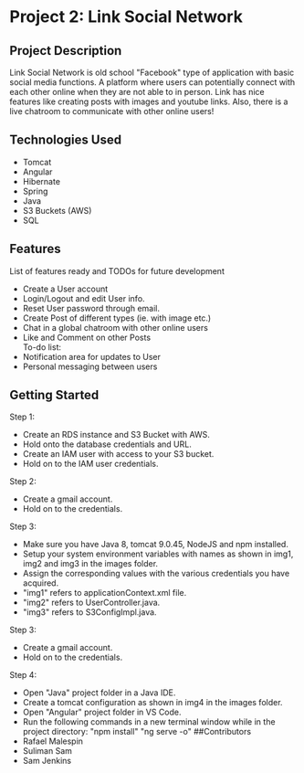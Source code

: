 # Project 2: Link Social Network


## Project Description

Link Social Network is old school "Facebook" type of application with basic social media functions. A platform where users can potentially connect with each other online when they are not able to in person. Link has nice features like creating posts with images and youtube links. Also, there is a live chatroom to communicate with other online users!
## Technologies Used
* Tomcat
* Angular
* Hibernate
* Spring
* Java
* S3 Buckets (AWS)  
* SQL
## Features
List of features ready and TODOs for future development
* Create a User account
* Login/Logout and edit User info.
* Reset User password through email.  
* Create Post of different types (ie. with image etc.)
* Chat in a global chatroom with other online users
* Like and Comment on other Posts  
  To-do list:
* Notification area for updates to User
* Personal messaging between users
## Getting Started
Step 1:
* Create an RDS instance and S3 Bucket with AWS.
* Hold onto the database credentials and URL.
* Create an IAM user with access to your S3 bucket.
* Hold on to the IAM user credentials.

Step 2:
* Create a gmail account.
* Hold on to the credentials.

Step 3:
* Make sure you have Java 8, tomcat 9.0.45, NodeJS and npm installed.
* Setup your system environment variables with names as shown in img1, img2 and img3 in the images folder.
* Assign the corresponding values with the various credentials you have acquired.
* "img1" refers to applicationContext.xml file.
* "img2" refers to UserController.java.
* "img3" refers to S3ConfigImpl.java.

Step 3:
* Create a gmail account.
* Hold on to the credentials.

Step 4:
* Open "Java" project folder in a Java IDE.
* Create a tomcat configuration as shown in img4 in the images folder.  
* Open "Angular" project folder in VS Code.
* Run the following commands in a new terminal window while in the project directory:
"npm install"
"ng serve -o"
##Contributors
* Rafael Malespin
* Suliman Sam
* Sam Jenkins

